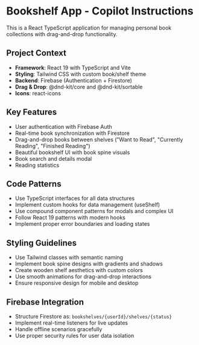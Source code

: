 <!-- Use this file to provide workspace-specific custom instructions to Copilot. For more details, visit https://code.visualstudio.com/docs/copilot/copilot-customization#_use-a-githubcopilotinstructionsmd-file -->

# Bookshelf App - Copilot Instructions

This is a React TypeScript application for managing personal book collections with drag-and-drop functionality.

## Project Context
- **Framework**: React 19 with TypeScript and Vite
- **Styling**: Tailwind CSS with custom book/shelf theme
- **Backend**: Firebase (Authentication + Firestore)
- **Drag & Drop**: @dnd-kit/core and @dnd-kit/sortable
- **Icons**: react-icons

## Key Features
- User authentication with Firebase Auth
- Real-time book synchronization with Firestore
- Drag-and-drop books between shelves ("Want to Read", "Currently Reading", "Finished Reading")
- Beautiful bookshelf UI with book spine visuals
- Book search and details modal
- Reading statistics

## Code Patterns
- Use TypeScript interfaces for all data structures
- Implement custom hooks for data management (useShelf)
- Use compound component patterns for modals and complex UI
- Follow React 19 patterns with modern hooks
- Implement proper error boundaries and loading states

## Styling Guidelines
- Use Tailwind classes with semantic naming
- Implement book spine designs with gradients and shadows
- Create wooden shelf aesthetics with custom colors
- Use smooth animations for drag-and-drop interactions
- Ensure responsive design for mobile and desktop

## Firebase Integration
- Structure Firestore as: `bookshelves/{userId}/shelves/{status}`
- Implement real-time listeners for live updates
- Handle offline scenarios gracefully
- Use proper security rules for user data isolation
